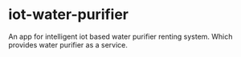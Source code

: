 # iot-water-purifier
An app for intelligent iot based water purifier renting system. Which provides water purifier as a service.
